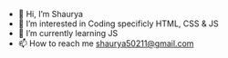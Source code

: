 - 👋 Hi, I’m Shaurya
- 👀 I’m interested in Coding specificly HTML, CSS & JS
- 🌱 I’m currently learning JS
- 📫 How to reach me shaurya50211@gmail.com

<!---
Shaurya50211/Shaurya50211 is a ✨ special ✨ repository because its `README.md` (this file) appears on your GitHub profile.
You can click the Preview link to take a look at your changes.
--->
